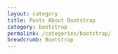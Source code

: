 ```yaml
---
layout: category
title: Posts About Bootstrap
category: bootstrap
permalink: /categories/bootstrap/
breadcrumb: Bootstrap
---
```


